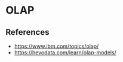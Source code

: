# OLAP

## References

- https://www.ibm.com/topics/olap/
- https://hevodata.com/learn/olap-models/
